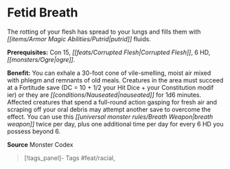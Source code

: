 ﻿---
cssclass: [feats]

---
# Fetid Breath

The rotting of your flesh has spread to your lungs and fills them with _[[items/Armor Magic Abilities/Putrid|putrid]]_ fluids.

**Prerequisites:** Con 15, _[[feats/Corrupted Flesh|Corrupted Flesh]]_, 6 HD, _[[monsters/Ogre|ogre]]_.

**Benefit:** You can exhale a 30-foot cone of vile-smelling, moist air mixed with phlegm and remnants of old meals. Creatures in the area must succeed at a Fortitude save (DC = 10 + 1/2 your Hit Dice + your Constitution modif ier) or they are _[[conditions/Nauseated|nauseated]]_ for 1d6 minutes. Affected creatures that spend a full-round action gasping for fresh air and scraping off your oral debris may attempt another save to overcome the effect. You can use this _[[universal monster rules/Breath Weapon|breath weapon]]_ twice per day, plus one additional time per day for every 6 HD you possess beyond 6.

**Source** Monster Codex
>[!tags_panel]- Tags
> #feat/racial, 
